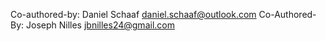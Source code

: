 Co-authored-by: Daniel Schaaf <daniel.schaaf@outlook.com>
Co-Authored-By: Joseph Nilles <jbnilles24@gmail.com>
